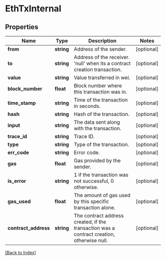 # EthTxInternal

## Properties

Name | Type | Description | Notes
------------ | ------------- | ------------- | -------------
**from** | **string** | Address of the sender. | [optional]
**to** | **string** | Address of the receiver. 'null' when its a contract creation transaction. | [optional]
**value** | **string** | Value transferred in wei. | [optional]
**block_number** | **float** | Block number where this transaction was in. | [optional]
**time_stamp** | **string** | Time of the transaction in seconds. | [optional]
**hash** | **string** | Hash of the transaction. | [optional]
**input** | **string** | The data sent along with the transaction. | [optional]
**trace_id** | **string** | Trace ID. | [optional]
**type** | **string** | Type of the transaction. | [optional]
**err_code** | **string** | Error code. | [optional]
**gas** | **float** | Gas provided by the sender. | [optional]
**is_error** | **string** | 1 if the transaction was not successful, 0 otherwise. | [optional]
**gas_used** | **float** | The amount of gas used by this specific transaction alone. | [optional]
**contract_address** | **string** | The contract address created, if the transaction was a contract creation, otherwise null. | [optional]

[[Back to Index]](../index.md)
